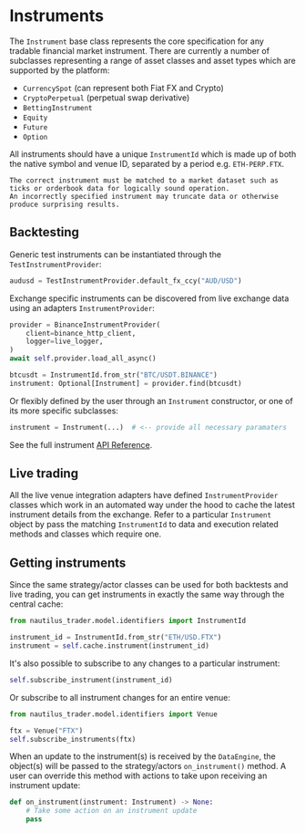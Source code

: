 # Instruments

The `Instrument` base class represents the core specification for any tradable financial market instrument. There are
currently a number of subclasses representing a range of asset classes and asset types which are supported by the platform:
- `CurrencySpot` (can represent both Fiat FX and Crypto)
- `CryptoPerpetual` (perpetual swap derivative)
- `BettingInstrument`
- `Equity`
- `Future`
- `Option`

All instruments should have a unique `InstrumentId` which is made up of both the native symbol and venue ID, separated by a period e.g. `ETH-PERP.FTX`.

```{warning}
The correct instrument must be matched to a market dataset such as ticks or orderbook data for logically sound operation.
An incorrectly specified instrument may truncate data or otherwise produce surprising results.
```

## Backtesting
Generic test instruments can be instantiated through the `TestInstrumentProvider`:
```python
audusd = TestInstrumentProvider.default_fx_ccy("AUD/USD")
```

Exchange specific instruments can be discovered from live exchange data using an adapters `InstrumentProvider`:
```python
provider = BinanceInstrumentProvider(
    client=binance_http_client,
    logger=live_logger,
)
await self.provider.load_all_async()

btcusdt = InstrumentId.from_str("BTC/USDT.BINANCE")
instrument: Optional[Instrument] = provider.find(btcusdt)
```

Or flexibly defined by the user through an `Instrument` constructor, or one of its more specific subclasses:
```python
instrument = Instrument(...)  # <-- provide all necessary paramaters
```
See the full instrument [API Reference](../api_reference/model/instruments.md).

## Live trading
All the live venue integration adapters have defined `InstrumentProvider` classes which work in an automated way
under the hood to cache the latest instrument details from the exchange. Refer to a particular `Instrument` object by pass the matching `InstrumentId` to data and execution
related methods and classes which require one.

## Getting instruments
Since the same strategy/actor classes can be used for both backtests and live trading, you can
get instruments in exactly the same way through the central cache:

```python
from nautilus_trader.model.identifiers import InstrumentId

instrument_id = InstrumentId.from_str("ETH/USD.FTX")
instrument = self.cache.instrument(instrument_id)
```

It's also possible to subscribe to any changes to a particular instrument:
```python
self.subscribe_instrument(instrument_id)
```

Or subscribe to all instrument changes for an entire venue:
```python
from nautilus_trader.model.identifiers import Venue

ftx = Venue("FTX")
self.subscribe_instruments(ftx)
```

When an update to the instrument(s) is received by the `DataEngine`, the object(s) will
be passed to the strategy/actors `on_instrument()` method. A user can override this method with actions
to take upon receiving an instrument update:

```python
def on_instrument(instrument: Instrument) -> None:
    # Take some action on an instrument update
    pass
```
